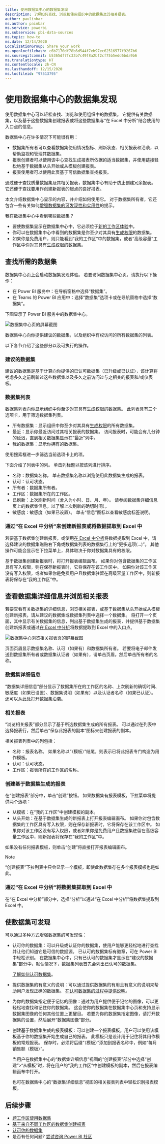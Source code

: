 ```yaml
---
title: 使用数据集中心的数据集发现
description: 了解如何查找、浏览和使用组织中的数据集及其相关报表。
author: paulinbar
ms.author: painbar
ms.service: powerbi
ms.subservice: pbi-data-sources
ms.topic: how-to
ms.date: 12/14/2020
LocalizationGroup: Share your work
ms.openlocfilehash: c6b7170df78b6d544f7eb97ec62516577f9267b6
ms.sourcegitcommit: b5365df7fc32b7c49f8a2bf2cf75b5edd6bda9b6
ms.translationtype: HT
ms.contentlocale: zh-CN
ms.lasthandoff: 12/15/2020
ms.locfileid: "97513795"
---
```

# <a name="datasets-discovery-using-the-datasets-hub"></a>使用数据集中心的数据集发现

使用数据集中心可以轻松查找、浏览和使用组织中的数据集。 它提供有关数据集，以及基于这些数据集创建报表或将这些数据集与“在 Excel 中分析”结合使用的入口点的信息。

数据集中心在许多情况下可能很有用：
* 数据集所有者可以查看数据集使用情况指标、刷新状态、相关报表和沿袭，以帮助监视和管理其数据集。
* 报表创建者可以使用该中心查找生成报表所依据的适当数据集，并使用链接轻松地基于数据集从头开始或从模板创建报表。
* 报表使用者可以使用此页基于可信数据集查找报表。

通过便于查找质量数据集及其相关报表，数据集中心有助于防止创建冗余报表。 它还便于查找要用作创建新报表的起点的良好报表。

本文介绍数据集中心显示的内容，并介绍如何使用它。 对于数据集所有者，它还包含一些有关如何[增强数据集的可发现性和实用性](#make-your-dataset-discoverable)的提示。

我在数据集中心中看到哪些数据集？
* 要使数据集显示在数据集中心中，它必须位于[新的工作区体验](../collaborate-share/service-new-workspaces.md)中。
* 你可以在数据集中心中看到的数据集是你至少对其具有[生成权限](service-datasets-build-permissions.md)的数据集。
* 如果你是免费用户，则只能看到“我的工作区”中的数据集，或者“高级容量”工作区中你对其具有[生成权限](service-datasets-build-permissions.md)的数据集。

## <a name="find-the-dataset-you-need"></a>查找所需的数据集

数据集中心页上会启动数据集发现体验。 若要访问数据集中心页，请执行以下操作：
* 在 Power BI 服务中：在导航窗格中选择“数据集”。
* 在 Teams 的 Power BI 应用中：选择“数据集”选项卡或在导航窗格中选择“数据集”。

下图显示了 Power BI 服务中的数据集中心。

![数据集中心页的屏幕截图](media/service-datasets-hub/datasets-hub-main-page.png)

数据集中心向你提供建议的数据集，以及组织中有权访问的所有数据集的列表。

以下各节介绍了这些部分以及可执行的操作。

### <a name="recommended-datasets"></a>建议的数据集

建议的数据集是基于计算向你提供的已认可数据集（已升级或已认证），该计算将考虑多久之前刷新过这些数据集以及多久之前访问过与之相关的报表和/或仪表板。

### <a name="dataset-list"></a>数据集列表

数据集列表向你显示组织中你至少对其具有[生成权限](service-datasets-build-permissions.md)的数据集。 此列表具有三个选项卡，用于筛选数据集列表。
* 所有数据集：显示组织中你至少对其具有[生成权限](service-datasets-build-permissions.md)的所有数据集。
* 最近：显示你最近访问过其相关报表的数据集。 访问报表时，可能会有几分钟的延迟，直到相关数据集显示在“最近”列中。
* 我的数据集：显示你拥有的数据集。 

使用搜索框进一步筛选当前选项卡上的项。

下面介绍了列表中的列。 单击列标题以按该列进行排序。 
* 名称：数据集名称。 单击数据集名称以浏览使用此数据集生成的报表。
* 认可：认可状态。
* 所有者：数据集所有者。
* 工作区：数据集所在的工作区。
* 已刷新：上次刷新时间（舍入为小时、日、月、年）。 请参阅数据集详细信息页上的数据集信息，以了解上次刷新的确切时间）。
* 敏感度：敏感度（如果已设置）。 单击“信息”图标以查看敏感度标签说明。

### <a name="create-new-reports-or-pull-data-into-excel-via-analyze-in-excel"></a>通过“在 Excel 中分析”来创建新报表或将数据提取到 Excel 中

若要基于数据集创建新报表，或使用[在 Excel 中分析](../collaborate-share/service-analyze-in-excel.md)将数据提取到 Excel 中，请选择建议的数据集磁贴右下角或数据集列表的数据集行上的“更多选项(...)”。 其他操作可能会显示在下拉菜单上，具体取决于你对数据集具有的权限。

基于数据集创建新报表时，将打开报表编辑画布。 如果你对包含数据集的工作区具有写入权限，则在保存新报表时，它将保存在该工作区中。 如果你对该工作区没有写入权限，或者如果你是免费用户且数据集驻留在高级容量工作区中，则新报表将保存在“我的工作区”中。

## <a name="view-dataset-details-and-explore-related-reports"></a>查看数据集详细信息并浏览相关报表

若要查看有关数据集的详细信息，浏览相关报表，或基于数据集从头开始或从模板创建新报表，请从建议的数据集或数据集列表中选择一个数据集。 将打开一个页面，其中显示有关数据集的信息，列出基于数据集生成的报表，并提供基于数据集创建新报表或通过[在 Excel 中分析](../collaborate-share/service-analyze-in-excel.md)将数据提取到 Excel 中的入口点。

![数据集中心浏览相关报表页的屏幕截图](media/service-datasets-hub/datasets-hub-explore-related-reports.png)

页面页眉显示数据集名称、认可（如果有）和数据集所有者。 若要将电子邮件发送到数据集所有者或数据集认证者（如果有），请单击页眉，然后单击所有者的名称。

### <a name="dataset-details"></a>数据集详细信息

“数据集详细信息”部分显示了数据集所在的工作区的名称、上次刷新的确切时间、敏感度（如果已设置）、数据集说明（如果有）以及认证者名称（如果已认证）。 还可以从此处打开数据集沿袭。

### <a name="related-reports"></a>相关报表

“浏览相关报表”部分显示了基于所选数据集生成的所有报表。 可以通过在列表中选择报表行，然后单击“保存此报表的副本”图标来创建报表的副本。

相关报表列表中的列包括：
* 名称：报表名称。 如果名称以“（模板）”结尾，则表示已将此报表专门构造为用作模板。
* 认可：认可状态。
* 工作区：报表所在的工作区的名称。

### <a name="create-a-report-built-on-the-dataset"></a>创建基于数据集生成的报表

在“创建报表”部分中，单击“创建”按钮。 如果数据集有报表模板，下拉菜单将提供两个选项：
* 从模板：在“我的工作区”中创建模板的副本。
* 从头开始：在基于数据集生成的新报表上打开报表编辑画布。 如果你对包含数据集的工作区具有写入权限，则在保存新报表时，它将保存在该工作区中。 如果你对该工作区没有写入权限，或者如果你是免费用户且数据集驻留在高级容量工作区中，则新报表将保存在“我的工作区”中。

如果没有任何报表模板，则单击“创建”将直接打开报表编辑画布。

>[!NOTE]
> “创建报表”下拉列表中只会显示一个模板，即使此数据集存在多个报表模板也是如此。 

### <a name="pull-the-dataset-into-excel-via-analyze-in-excel"></a>通过“在 Excel 中分析”将数据集提取到 Excel 中

在“在 Excel 中分析”部分中，选择“分析”以通过“在 Excel 中分析”将数据集提取到 Excel 中。

## <a name="make-your-dataset-discoverable"></a>使数据集可发现

可以通过多种方式增强数据集的可发现性：
* 认可你的数据集：可以升级或认证你的数据集，使用户能够更轻松地进行查找并让他们知道它是可信的数据源。 已认可的数据集标有徽章，可在 Power BI 中轻松识别。 在数据集中心中，只有已认可的数据集才显示在“建议的数据集”部分中，默认情况下，数据集列表首先会列出已认可的数据集。

    [了解如何认可数据集](../collaborate-share/service-endorse-content.md)。 
* 提供数据集的有意义的说明：可以通过提供数据集的有用且有意义的说明来帮助用户发现正确的数据集。 [在认可数据集的过程中提供说明](../collaborate-share/service-endorse-content.md#promote-content)。 
* 为你的数据集指定便于记忆的图像：通过为用户提供便于记忆的图像，可以更轻松地查找和记住你的数据集。 这会使你的数据集在数据集中心页和支持显示数据集图像的任何其他位置上更醒目。 若要为你的数据集指定图像，请打开数据集的设置，然后展开“数据集图像”部分。
* 创建基于数据集生成的报表模板：可以创建一个报表模板，用户可以使用该模板基于你的数据集开始生成自己的报表。 此模板只是设计用于记住将其用作模板的常规报表。 保存时，必须将后缀“（模板）”添加到报表名称中，例如“每月销售额（模板）”。

    当用户在数据集中心的“数据集详细信息”视图的“创建报表”部分中选择“创建”>“从模板”时，将在用户的“我的工作区”中创建模板的副本，然后在报表编辑画布中打开。

    也可在数据集中心的“数据集详细信息”视图的相关报表列表中轻松识别报表模板。
  
## <a name="next-steps"></a>后续步骤
* [跨工作区使用数据集](service-datasets-across-workspaces.md)
* [基于来自不同工作区的数据集创建报表](service-datasets-discover-across-workspaces.md)
* [认可你的数据集](../collaborate-share/service-endorse-content.md)
* 是否有任何问题? [尝试咨询 Power BI 社区](https://community.powerbi.com/)
